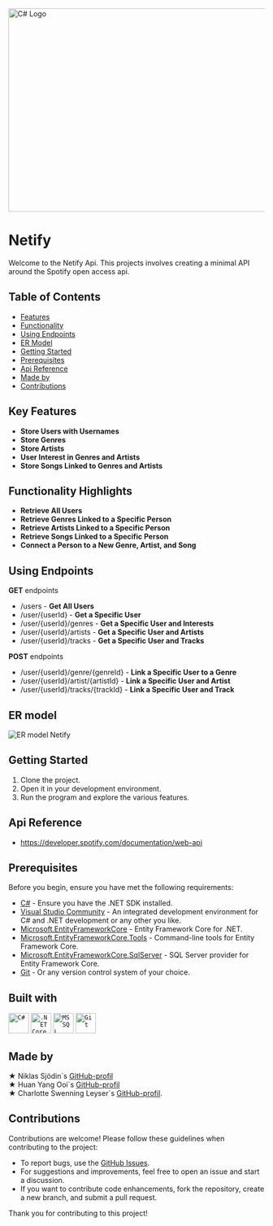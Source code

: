 <img src="https://github.com/HjalmarStranninge/Netify/assets/146171251/976c8abc-6d67-4d8d-8fd8-cf6298e4ea0b" alt="C# Logo" width="600" height="400">

# Netify
Welcome to the Netify Api. This projects involves creating a minimal API around the Spotify open access api.

## Table of Contents
- [Features](#key-features)
- [Functionality](#functionality-highlights)
- [Using Endpoints](#using-endpoints)
- [ER Model](#er-model)
- [Getting Started](#getting-started)
- [Prerequisites](#prerequisites)
- [Api Reference](#api-reference)
- [Made by](#made-by)
- [Contributions](#contributions)

## Key Features
- **Store Users with Usernames**
- **Store Genres**
- **Store Artists**
- **User Interest in Genres and Artists**
- **Store Songs Linked to Genres and Artists**

## Functionality Highlights
- **Retrieve All Users**
- **Retrieve Genres Linked to a Specific Person**
- **Retrieve Artists Linked to a Specific Person**
- **Retrieve Songs Linked to a Specific Person**
- **Connect a Person to a New Genre, Artist, and Song**

## Using Endpoints
**GET** endpoints
- /users - **Get All Users**
- /user/{userId} - **Get a Specific User**
- /user/{userId}/genres - **Get a Specific User and Interests**
- /user/{userId}/artists - **Get a Specific User and Artists**
- /user/{userId}/tracks - **Get a Specific User and Tracks**

**POST** endpoints
- /user/{userId}/genre/{genreId} - **Link a Specific User to a Genre**
- /user/{userId}/artist/{artistId} - **Link a Specific User and Artist**
- /user/{userId}/tracks/{trackId} - **Link a Specific User and Track**

## ER model
![ER model Netify](https://github.com/HjalmarStranninge/Netify/assets/123236297/f284a0fd-26e8-426b-b178-a062b7e8e74c)
 
## Getting Started
1. Clone the project.
2. Open it in your development environment.
3. Run the program and explore the various features.

## Api Reference
- https://developer.spotify.com/documentation/web-api
## Prerequisites
Before you begin, ensure you have met the following requirements:

- [C#](https://docs.microsoft.com/en-us/dotnet/csharp/) - Ensure you have the .NET SDK installed.
- [Visual Studio Community](https://visualstudio.microsoft.com/) - An integrated development environment for C# and .NET development or any other you like.
- [Microsoft.EntityFrameworkCore](https://docs.microsoft.com/en-us/ef/core/) - Entity Framework Core for .NET.
- [Microsoft.EntityFrameworkCore.Tools](https://docs.microsoft.com/en-us/ef/core/cli/dotnet) - Command-line tools for Entity Framework Core.
- [Microsoft.EntityFrameworkCore.SqlServer](https://docs.microsoft.com/en-us/ef/core/providers/sql-server/?tabs=dotnet-core-cli) - SQL Server provider for Entity Framework Core.
- [Git](https://git-scm.com/) - Or any version control system of your choice.

## Built with
<div >
  <code><img width="40" src="https://user-images.githubusercontent.com/25181517/121405384-444d7300-c95d-11eb-959f-913020d3bf90.png" alt="C#" title="C#"/></code>
  <code><img width="40" src="https://user-images.githubusercontent.com/25181517/121405754-b4f48f80-c95d-11eb-8893-fc325bde617f.png" alt=".NET Core" title=".NET Core"/></code>
  <code><img width="40" src="https://github.com/marwin1991/profile-technology-icons/assets/19180175/3b371807-db7c-45b4-8720-c0cfc901680a" alt="MSSQL" title="MSSQL"/></code>
	<code><img width="40" src="https://user-images.githubusercontent.com/25181517/192108372-f71d70ac-7ae6-4c0d-8395-51d8870c2ef0.png" alt="Git" title="Git"/></code>
</div>

## Made by
&#9733; Niklas Sjödin´s [GitHub-profil](https://github.com/NiklasSjodin) <br>
&#9733; Huan Yang Ooi´s [GitHub-profil](https://github.com/bentonaw) <br>
&#9733; Charlotte Swenning Leyser´s [GitHub-profil](https://github.com/chasweley).
## Contributions
Contributions are welcome! Please follow these guidelines when contributing to the project:

- To report bugs, use the [GitHub Issues](https://github.com/HjalmarStranninge/BankNET/issues).
- For suggestions and improvements, feel free to open an issue and start a discussion.
- If you want to contribute code enhancements, fork the repository, create a new branch, and submit a pull request.

Thank you for contributing to this project!
